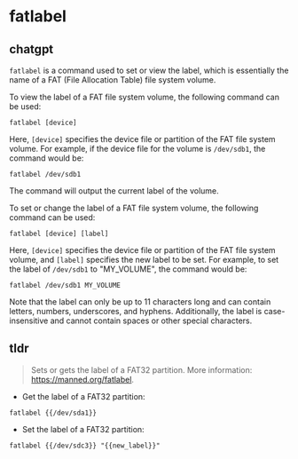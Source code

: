 # fatlabel 
## chatgpt 
`fatlabel` is a command used to set or view the label, which is essentially the name of a FAT (File Allocation Table) file system volume.

To view the label of a FAT file system volume, the following command can be used:

```
fatlabel [device]
```

Here, `[device]` specifies the device file or partition of the FAT file system volume. For example, if the device file for the volume is `/dev/sdb1`, the command would be:

```
fatlabel /dev/sdb1
```

The command will output the current label of the volume.

To set or change the label of a FAT file system volume, the following command can be used:

```
fatlabel [device] [label]
```

Here, `[device]` specifies the device file or partition of the FAT file system volume, and `[label]` specifies the new label to be set. For example, to set the label of `/dev/sdb1` to "MY_VOLUME", the command would be:

```
fatlabel /dev/sdb1 MY_VOLUME
```

Note that the label can only be up to 11 characters long and can contain letters, numbers, underscores, and hyphens. Additionally, the label is case-insensitive and cannot contain spaces or other special characters. 

## tldr 
 
> Sets or gets the label of a FAT32 partition.
> More information: <https://manned.org/fatlabel>.

- Get the label of a FAT32 partition:

`fatlabel {{/dev/sda1}}`

- Set the label of a FAT32 partition:

`fatlabel {{/dev/sdc3}} "{{new_label}}"`
